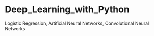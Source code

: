 # Deep_Learning_with_Python
Logistic Regression, Artificial Neural Networks, Convolutional Neural Networks
